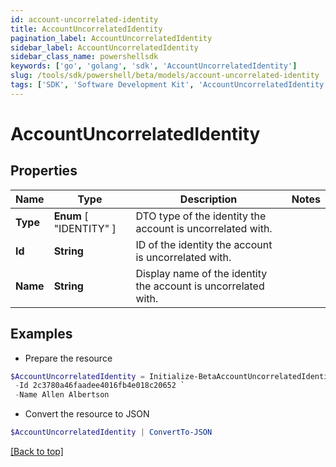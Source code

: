 ```yaml
---
id: account-uncorrelated-identity
title: AccountUncorrelatedIdentity
pagination_label: AccountUncorrelatedIdentity
sidebar_label: AccountUncorrelatedIdentity
sidebar_class_name: powershellsdk
keywords: ['go', 'golang', 'sdk', 'AccountUncorrelatedIdentity'] 
slug: /tools/sdk/powershell/beta/models/account-uncorrelated-identity
tags: ['SDK', 'Software Development Kit', 'AccountUncorrelatedIdentity']
---
```



# AccountUncorrelatedIdentity

## Properties

Name | Type | Description | Notes
------------ | ------------- | ------------- | -------------
**Type** |   **Enum** [  "IDENTITY" ] | DTO type of the identity the account is uncorrelated with. | 
**Id** |  **String** | ID of the identity the account is uncorrelated with. | 
**Name** |  **String** | Display name of the identity the account is uncorrelated with. | 

## Examples

- Prepare the resource
```powershell
$AccountUncorrelatedIdentity = Initialize-BetaAccountUncorrelatedIdentity  -Type IDENTITY `
 -Id 2c3780a46faadee4016fb4e018c20652 `
 -Name Allen Albertson
```

- Convert the resource to JSON
```powershell
$AccountUncorrelatedIdentity | ConvertTo-JSON
```


[[Back to top]](#) 

